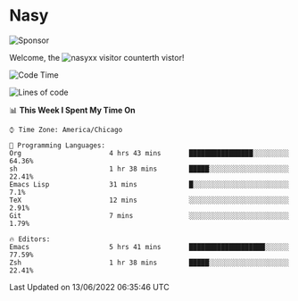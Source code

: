 # Nasy

<!--
<p align="center">
<img height="200" src="https://github-readme-stats.vercel.app/api?username=nasyxx&count_private=true&show_icons=true&theme=dracula&include_all_commits=true"/>
<img height="200" src="https://github-readme-stats.vercel.app/api/top-langs/?username=nasyxx&theme=dracula&hide=html,jupyter+notebook&count_private=true&show_icons=true"/>
</p>

  
----------------
-->

![Sponsor](https://img.shields.io/static/v1.svg?label=Sponsor&message=%E2%9D%A4&logo=GitHub&style=flat&color=pink)
 
Welcome, the ![nasyxx visitor counter](https://count.getloli.com/get/@nasyxx?theme=rule34)th vistor!
 
<!--START_SECTION:waka-->
![Code Time](http://img.shields.io/badge/Code%20Time-2%2C477%20hrs%2052%20mins-blue)

![Lines of code](https://img.shields.io/badge/From%20Hello%20World%20I%27ve%20Written-5%20Million%20lines%20of%20code-blue)

📊 **This Week I Spent My Time On** 

```text
⌚︎ Time Zone: America/Chicago

💬 Programming Languages: 
Org                      4 hrs 43 mins       ████████████████░░░░░░░░░   64.36% 
sh                       1 hr 38 mins        █████░░░░░░░░░░░░░░░░░░░░   22.41% 
Emacs Lisp               31 mins             █░░░░░░░░░░░░░░░░░░░░░░░░   7.1% 
TeX                      12 mins             ░░░░░░░░░░░░░░░░░░░░░░░░░   2.91% 
Git                      7 mins              ░░░░░░░░░░░░░░░░░░░░░░░░░   1.79%

🔥 Editors: 
Emacs                    5 hrs 41 mins       ███████████████████░░░░░░   77.59% 
Zsh                      1 hr 38 mins        █████░░░░░░░░░░░░░░░░░░░░   22.41%

```


 Last Updated on 13/06/2022 06:35:46 UTC
<!--END_SECTION:waka-->

<!-- ![visitors](https://visitor-badge.laobi.icu/badge?page_id=nasyxx.nasyxx) -->
